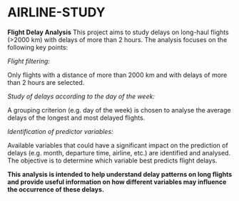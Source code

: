 # AIRLINE-STUDY
**Flight Delay Analysis**
This project aims to study delays on long-haul flights (>2000 km) with delays of more than 2 hours. The analysis focuses on the following key points:

_Flight filtering:_

Only flights with a distance of more than 2000 km and with delays of more than 2 hours are selected.

_Study of delays according to the day of the week:_

A grouping criterion (e.g. day of the week) is chosen to analyse the average delays of the longest and most delayed flights.

_Identification of predictor variables:_

Available variables that could have a significant impact on the prediction of delays (e.g. month, departure time, airline, etc.) are identified and analysed. The objective is to determine which variable best predicts flight delays.

**This analysis is intended to help understand delay patterns on long flights and provide useful information on how different variables may influence the occurrence of these delays.**

